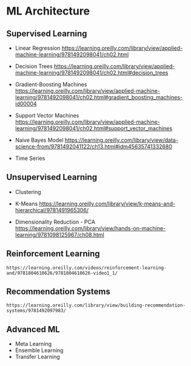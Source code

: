 # ML Architecture

## Supervised Learning

- Linear Regression
    https://learning.oreilly.com/library/view/applied-machine-learning/9781492098041/ch02.html

- Decision Trees
    https://learning.oreilly.com/library/view/applied-machine-learning/9781492098041/ch02.html#decision_trees

- Gradient-Boosting Machines
    https://learning.oreilly.com/library/view/applied-machine-learning/9781492098041/ch02.html#gradient_boosting_machines-id00004

- Support Vector Machines
    https://learning.oreilly.com/library/view/applied-machine-learning/9781492098041/ch02.html#support_vector_machines

- Naive Bayes Model
    https://learning.oreilly.com/library/view/data-science-from/9781492041122/ch13.html#idm45635741332680

- Time Series

## Unsupervised Learning

- Clustering

- K-Means
    https://learning.oreilly.com/library/view/k-means-and-hierarchical/9781491965306/

- Dimensionality Reduction - PCA
    https://learning.oreilly.com/library/view/hands-on-machine-learning/9781098125967/ch08.html

## Reinforcement Learning

    https://learning.oreilly.com/videos/reinforcement-learning-and/9781804610626/9781804610626-video1_1/

## Recommendation Systems

    https://learning.oreilly.com/library/view/building-recommendation-systems/9781492097983/

## Advanced ML

- Meta Learning
- Ensemble Learning
- Transfer Learning